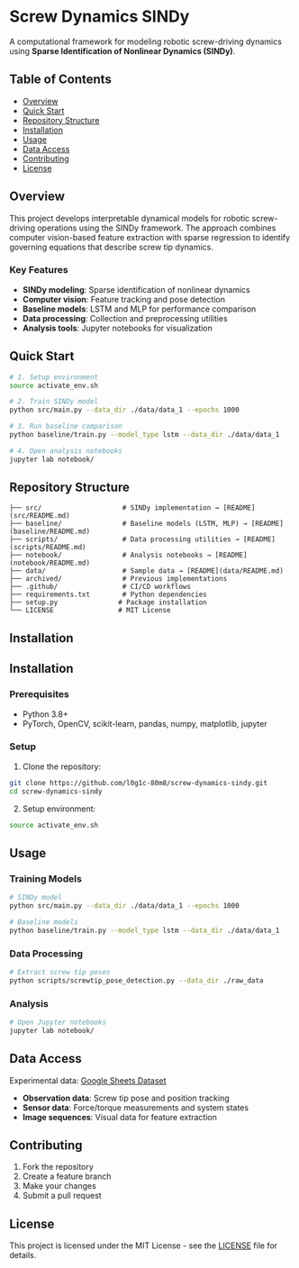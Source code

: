 # Screw Dynamics SINDy

A computational framework for modeling robotic screw-driving dynamics using **Sparse Identification of Nonlinear Dynamics (SINDy)**.

## Table of Contents

- [Overview](#overview)
- [Quick Start](#quick-start)
- [Repository Structure](#repository-structure)
- [Installation](#installation)
- [Usage](#usage)
- [Data Access](#data-access)
- [Contributing](#contributing)
- [License](#license)

## Overview

This project develops interpretable dynamical models for robotic screw-driving operations using the SINDy framework. The approach combines computer vision-based feature extraction with sparse regression to identify governing equations that describe screw tip dynamics.

### Key Features

- **SINDy modeling**: Sparse identification of nonlinear dynamics
- **Computer vision**: Feature tracking and pose detection
- **Baseline models**: LSTM and MLP for performance comparison
- **Data processing**: Collection and preprocessing utilities
- **Analysis tools**: Jupyter notebooks for visualization

## Quick Start

```bash
# 1. Setup environment
source activate_env.sh

# 2. Train SINDy model
python src/main.py --data_dir ./data/data_1 --epochs 1000

# 3. Run baseline comparison
python baseline/train.py --model_type lstm --data_dir ./data/data_1

# 4. Open analysis notebooks
jupyter lab notebook/
```

## Repository Structure

```
├── src/                    # SINDy implementation → [README](src/README.md)
├── baseline/               # Baseline models (LSTM, MLP) → [README](baseline/README.md)
├── scripts/                # Data processing utilities → [README](scripts/README.md)
├── notebook/               # Analysis notebooks → [README](notebook/README.md)
├── data/                   # Sample data → [README](data/README.md)
├── archived/               # Previous implementations
├── .github/                # CI/CD workflows
├── requirements.txt        # Python dependencies
├── setup.py               # Package installation
└── LICENSE                # MIT License
```

## Installation

## Installation

### Prerequisites
- Python 3.8+
- PyTorch, OpenCV, scikit-learn, pandas, numpy, matplotlib, jupyter

### Setup

1. Clone the repository:
```bash
git clone https://github.com/l0g1c-80m8/screw-dynamics-sindy.git
cd screw-dynamics-sindy
```

2. Setup environment:
```bash
source activate_env.sh
```

## Usage

### Training Models
```bash
# SINDy model
python src/main.py --data_dir ./data/data_1 --epochs 1000

# Baseline models  
python baseline/train.py --model_type lstm --data_dir ./data/data_1
```

### Data Processing
```bash
# Extract screw tip poses
python scripts/screwtip_pose_detection.py --data_dir ./raw_data
```

### Analysis
```bash
# Open Jupyter notebooks
jupyter lab notebook/
```

## Data Access

Experimental data: [Google Sheets Dataset](https://docs.google.com/spreadsheets/d/14IaxwbMclwKFS25-duvpaQAhQTR5hFq9RrTP6cjfS-Y/edit?usp=sharing)

- **Observation data**: Screw tip pose and position tracking
- **Sensor data**: Force/torque measurements and system states  
- **Image sequences**: Visual data for feature extraction

## Contributing

1. Fork the repository
2. Create a feature branch
3. Make your changes
4. Submit a pull request

## License

This project is licensed under the MIT License - see the [LICENSE](LICENSE) file for details. 
  